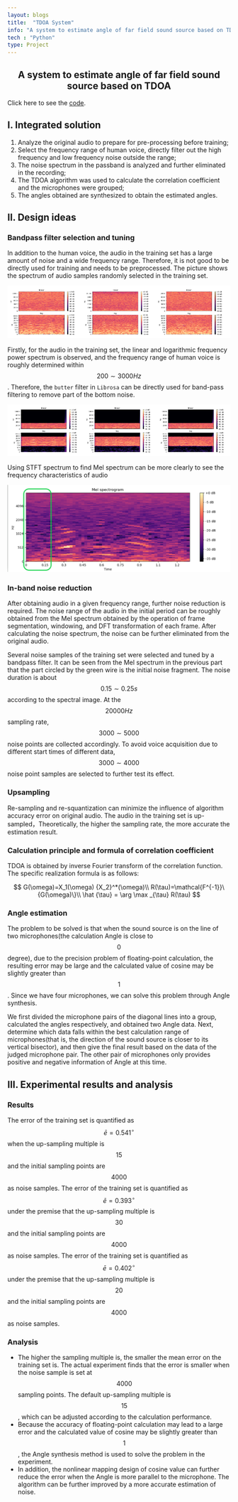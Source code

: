 ```yaml
---
layout: blogs
title:  "TDOA System"
info: "A system to estimate angle of far field sound source based on TDOA"
tech : "Python"
type: Project
---
```

<h2><center>A system to estimate angle of far field sound source based on TDOA</center></h2>

Click here to see the [code](https://github.com/XUANTONG1999/System-to-estimate-angle-of-far-field-sound-source).

## Ⅰ. Integrated solution

1. Analyze the original audio to prepare for pre-processing before training;
2. Select the frequency range of human voice, directly filter out the high frequency and low frequency noise outside the range;  
3. The noise spectrum in the passband is analyzed and further eliminated in the recording;
4. The TDOA algorithm was used to calculate the correlation coefficient and the microphones were grouped;
5. The angles obtained are synthesized to obtain the estimated angles.

## Ⅱ. Design ideas

### Bandpass filter selection and tuning

In addition to the human voice, the audio in the training set has a large amount of noise and a wide frequency range. Therefore, it is not good to be directly used for training and needs to be preprocessed.  The picture shows the spectrum of audio samples randomly selected in the training set.

![image-20201204151038794](/imgs/Projects/image-20201204151038794.png)

Firstly, for the audio in the training set, the linear and logarithmic frequency power spectrum is observed, and the frequency range of human voice is roughly determined within $$200 \sim 3000Hz$$. Therefore, the `butter` filter in `Librosa` can be directly used for band-pass filtering to remove part of the bottom noise.

![image-20201204151201996](/imgs/Projects/image-20201204151201996.png)

Using STFT spectrum to find Mel spectrum can be more clearly to see the frequency characteristics of audio

![image-20201204160702901](/imgs/Projects/image-20201204160702901.png)

### In-band noise reduction

After obtaining audio in a given frequency range, further noise reduction is required. The noise range of the audio in the initial period can be roughly obtained from the Mel spectrum obtained by the operation of frame segmentation, windowing, and DFT transformation of each frame. After calculating the noise spectrum, the noise can be further eliminated from the original audio.  

Several noise samples of the training set were selected and tuned by a bandpass filter. It can be seen from the Mel spectrum in the previous part that the part circled by the green wire is the initial noise fragment. The noise duration is about $$0.15 \sim 0.25s$$ according to the spectral image.  At the $$20000Hz$$ sampling rate, $$3000 \sim 5000$$ noise points are collected accordingly. To avoid voice acquisition due to different start times of different data, $$3000 \sim 4000$$ noise point samples are selected to further test its effect. 

### Upsampling

Re-sampling and re-squantization can minimize the influence of algorithm accuracy error on original audio. The audio in the training set is up-sampled，Theoretically, the higher the sampling rate, the more accurate the estimation result.

### Calculation principle and formula of correlation coefficient

TDOA is obtained by inverse Fourier transform of the correlation function. The specific realization formula is as follows:

$$
G(\omega)=X_1(\omega) {X_2}^*(\omega)\\
R(\tau)=\mathcal{F^{-1}}\{G(\omega)\}\\
\hat {\tau} = \arg \max _{\tau} R(\tau)
$$

### Angle estimation

The problem to be solved is that when the sound source is on the line of two microphones(the calculation Angle is close to $$0$$ degree), due to the precision problem of floating-point calculation, the resulting error may be large and the calculated value of cosine may be slightly greater than $$1$$. Since we have four microphones, we can solve this problem through Angle synthesis.

We first divided the microphone pairs of the diagonal lines into a group, calculated the angles respectively, and obtained two Angle data.  Next, determine which data falls within the best calculation range of microphones(that is, the direction of the sound source is closer to its vertical bisector), and then give the final result based on the data of the judged microphone pair.  The other pair of microphones only provides positive and negative information of Angle at this time. 



## Ⅲ. Experimental results and analysis

### Results

The error of the training set is quantified as $$\bar e=0.541^{\circ}$$ when the up-sampling multiple is $$15$$ and the initial sampling points are $$4000$$ as noise samples. The error of the training set is quantified as $$\bar e=0.393^{\circ}$$ under the premise that the up-sampling multiple is $$30$$ and the initial sampling points are $$4000$$ as noise samples. The error of the training set is quantified as $$\bar e=0.402^{\circ}$$ under the premise that the up-sampling multiple is $$20$$ and the initial sampling points are $$4000$$ as noise samples.  

### Analysis

- The higher the sampling multiple is, the smaller the mean error on the training set is. The actual experiment finds that the error is smaller when the noise sample is set at $$4000$$ sampling points.  The default up-sampling multiple is $$15$$, which can be adjusted according to the calculation performance.  
- Because the accuracy of floating-point calculation may lead to a large error and the calculated value of cosine may be slightly greater than $$1$$, the Angle synthesis method is used to solve the problem in the experiment.
- In addition, the nonlinear mapping design of cosine value can further reduce the error when the Angle is more parallel to the microphone. The algorithm can be further improved by a more accurate estimation of noise.